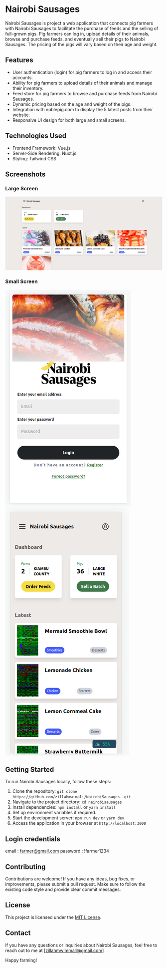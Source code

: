 # Nairobi Sausages

Nairobi Sausages is project a web application that connects pig farmers with Nairobi Sausages to facilitate the purchase of feeds and the selling of full-grown pigs. Pig farmers can log in, upload details of their animals, browse and purchase feeds, and eventually sell their pigs to Nairobi Sausages. The pricing of the pigs will vary based on their age and weight.

## Features

- User authentication (login) for pig farmers to log in and access their accounts.
- Ability for pig farmers to upload details of their animals and manage their inventory.
- Feed store for pig farmers to browse and purchase feeds from Nairobi Sausages.
- Dynamic pricing based on the age and weight of the pigs.
- Integration with noblepig.com to display the 5 latest posts from their website.
- Responsive UI design for both large and small screens.

## Technologies Used

- Frontend Framework: Vue.js
- Server-Side Rendering: Nuxt.js
- Styling: Tailwind CSS 


## Screenshots

### Large Screen

![Large Screen](screenshots/DashboardLarge.png)

### Small Screen

![Small Screen](screenshots/mobileLogin.png)
![Small Screen](screenshots/mobileDash.png)



## Getting Started

To run Nairobi Sausages locally, follow these steps:

1. Clone the repository: `git clone https://github.com/zillahmwimali/NairobiSausages..git`
2. Navigate to the project directory: `cd nairobisausages`
3. Install dependencies: `npm install` or `yarn install`
4. Set up environment variables if required.
5. Start the development server: `npm run dev` or `yarn dev`
6. Access the application in your browser at `http://localhost:3000`

## Login credentials
email : farmer@gmail.com
password : !farmer1234


## Contributing

Contributions are welcome! If you have any ideas, bug fixes, or improvements, please submit a pull request. Make sure to follow the existing code style and provide clear commit messages.

## License

This project is licensed under the [MIT License](LICENSE).

## Contact

If you have any questions or inquiries about Nairobi Sausages, feel free to reach out to me at [zillahmwimmali@gmail.com]

Happy farming!
